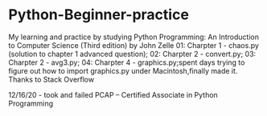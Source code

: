# Python-Beginner-practice
My learning and practice by studying Python Programming: An Introduction to Computer Science (Third edition) by John Zelle
01: Charpter 1 - chaos.py (solution to chapter 1 advanced question);
02: Charpter 2 - convert.py;
03: Charpter 2 - avg3.py;
04: Charpter 4 - graphics.py;spent days trying to figure out how to import graphics.py under Macintosh,finally made it. Thanks to Stack Overflow



12/16/20 - took and failed PCAP – Certified Associate in Python Programming
